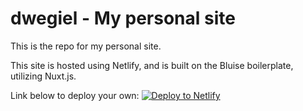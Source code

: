 # dwegiel - My personal site

This is the repo for my personal site.

<Future public link to site here>

This site is hosted using Netlify, and is built on the Bluise boilerplate, utilizing Nuxt.js.

Link below to deploy your own:
[![Deploy to Netlify](https://www.netlify.com/img/deploy/button.svg)](https://app.netlify.com/start/deploy?repository=https://github.com/gomah/bluise)
